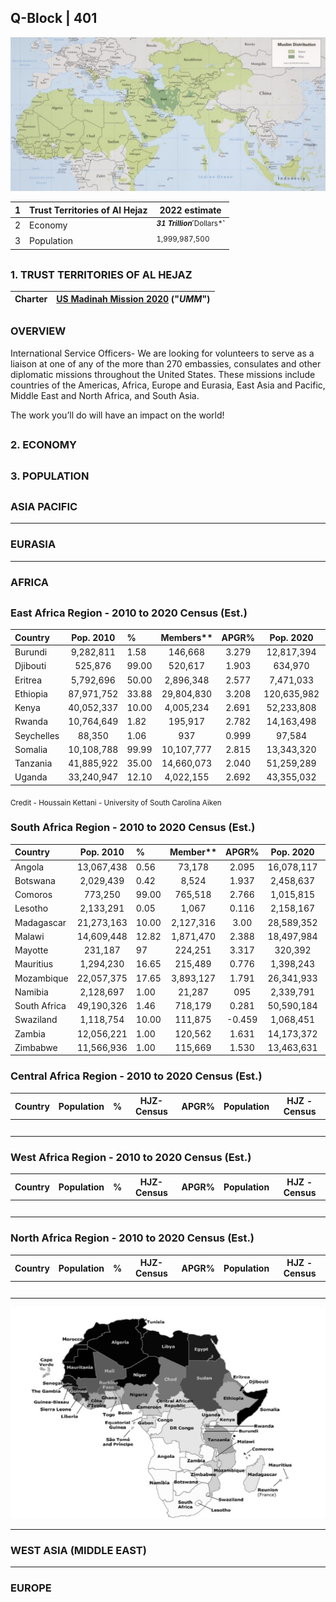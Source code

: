## Q-Block | 401

![Alt text](Images/8C59CF46-0474-4354-A897-1B126A517885.jpeg)

| 1 | Trust Territories of Al Hejaz | 2022 estimate |
|---|---|---|
| 2 | Economy | <sup> ***31 Trillion***˹Dollars*˺ </sup> |
| 3 | Population | <sup> 1,999,987,500 </sup> |


##

### 1. TRUST TERRITORIES OF AL HEJAZ  

| Charter | [US Madinah Mission 2020](https://github.com/Alghuti-Portfolio/QBlock_401/blob/b1ea5a0b9795e8bc39053fba83e722d9cab6c927/2020_HomeCharter5047.pdf) ("***UMM***") |       
|---|---|

##

### OVERVIEW 

International Service Officers- We are looking for volunteers to serve as a liaison at one of any of the more than 270 embassies, consulates and other diplomatic missions throughout the United States. These missions include countries of the Americas, Africa, Europe and Eurasia, East Asia and Pacific, Middle East and North Africa, and South Asia. 

The work you’ll do will have an impact on the world!

##


### 2. ECONOMY 
##

### 3. POPULATION 
##

### ASIA PACIFIC 
---
### EURASIA

---
### AFRICA 
##
### East Africa Region - 2010 to 2020 Census (Est.)
|Country| Pop. 2010 | %  | Members**| APGR% | Pop. 2020 | Members**|
|:---|:---:|:--- |:---:|:---:|:---:|:---:|
| Burundi | 9,282,811  | 1.58  | 146,668 |3.279 | 12,817,394 | 202,515 |
| Djibouti  | 525,876 | 99.00 |  520,617 |  1.903 | 634,970  | 628,620 |
| Eritrea  | 5,792,696 | 50.00 |  2,896,348 |  2.577  | 7,471,033 | 3,735,517 |
| Ethiopia  | 87,971,752 | 33.88  |  29,804,830 |  3.208 | 120,635,982  | 40,871,471 |
| Kenya  | 40,052,337 | 10.00  |  4,005,234 |  2.691 | 52,233,808  | 5,223,381 |
| Rwanda | 10,764,649   |   1.82 |  195,917 | 2.782 |  14,163,498 |  257,776 |
| Seychelles  |  88,350 |  1.06 |   937 | 0.999   |   97,584 |  1,034 |
| Somalia  | 10,108,788  | 99.99  |   10,107,777 | 2.815    |  13,343,320 |  13,341,985 |
| Tanzania  |  41,885,922 | 35.00 |    14,660,073 |   2.040 |   51,259,289 |   17,940,751 |  
| Uganda  |  33,240,947 |  12.10 |   4,022,155 |   2.692 |   43,355,032 |  5,245,959 |
 

<sub> Credit - Houssain Kettani - University of South Carolina Aiken </sub>

### South Africa Region - 2010 to 2020 Census (Est.)
|Country| Pop. 2010 | %  | Member**  | APGR% | Pop. 2020  | Members** |
|:---|:---:|:--- |:---:|:---:|:---:|:---:|
| Angola | 13,067,438   |   0.56 |  73,178 | 2.095 |  16,078,117 |  90,037 |
| Botswana  |  2,029,439 |  0.42 |   8,524 | 1.937   |   2,458,637 |  10,326 |
| Comoros  | 773,250  |   99.00 | 765,518  | 2.766     | 1,015,815   | 1,005,656   |
| Lesotho  |   2,133,291 | 0.05  |     1,067 |    0.116 |    2,158,167 |    1,079 |  
| Madagascar  | 21,273,163  | 10.00  |  2,127,316 | 3.00  | 28,589,352  | 2,858,935   |
| Malawi  |   14,609,448 |    12.82 |    1,871,470 |2.388    |    18,497,984 | 2,369,592   |
| Mayotte  | 231,187   |97   | 224,251    |3.317    | 320,392    | 310,780   |
| Mauritius  |   1,294,230 | 16.65   | 215,489    |0.776    |    1,398,243 |   232,807 |
| Mozambique  |   22,057,375 |   17.65 | 3,893,127    |    1.791 | 26,341,933    |   4,649,351 |
| Namibia  |   2,128,697 |   1.00 | 21,287    | 095    |    2,339,791 |   23,398 |
| South Africa  | 49,190,326   |   1.46 |    718,179 |    0.281 |    50,590,184 |   738,617 |
| Swaziland  |   1,118,754 |   10.00 |    111,875 |    -0.459 |    1,068,451 |   106,845 |
| Zambia |   12,056,221  |   1.00 |  120,562 | 1.631    |    14,173,372 |   141,734 |
| Zimbabwe  | 11,566,936   | 1.00   | 115,669    | 1.530    | 13,463,631    | 134,636   |


### Central Africa Region - 2010 to 2020 Census (Est.)

|Country| Population | %  | HJZ- Census | APGR% | Population  | HJZ - Census |
|:---|:---:|:--- |:---:|:---:|:---:|:---:|
| |   |   |  | |  |  |
|  |  |  |   |   |   |  |
|  |  |  |   |    |  |  |
|  |  |   |   |   |   |  |
|  |  |   |   |   |   |  |

### West Africa Region - 2010 to 2020 Census (Est.)

|Country| Population | %  | HJZ- Census | APGR% | Population  | HJZ - Census |
|:---|:---:|:--- |:---:|:---:|:---:|:---:|
| |   |   |  | |  |  |
|  |  |  |   |   |   |  |
|  |  |  |   |    |  |  |
|  |  |   |   |   |   |  |
|  |  |   |   |   |   |  |

### North Africa Region - 2010 to 2020 Census (Est.)

|Country| Population | %  | HJZ- Census | APGR% | Population  | HJZ - Census |
|:---|:---:|:--- |:---:|:---:|:---:|:---:|
| |   |   |  | |  |  |
|  |  |  |   |   |   |  |
|  |  |  |   |    |  |  |
|  |  |   |   |   |   |  |
|  |  |   |   |   |   |  |

![Alt text](Images/2696C1C6-C91E-41F2-AE10-D29CD3542A5C.jpeg)

---
### WEST ASIA (MIDDLE EAST)
---
### EUROPE
